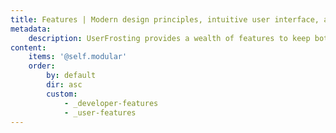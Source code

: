 ```yaml
---
title: Features | Modern design principles, intuitive user interface, and thorough documentation
metadata:
    description: UserFrosting provides a wealth of features to keep both your developers and users happy.
content:
    items: '@self.modular'
    order:
        by: default
        dir: asc
        custom:
            - _developer-features
            - _user-features
---
```

